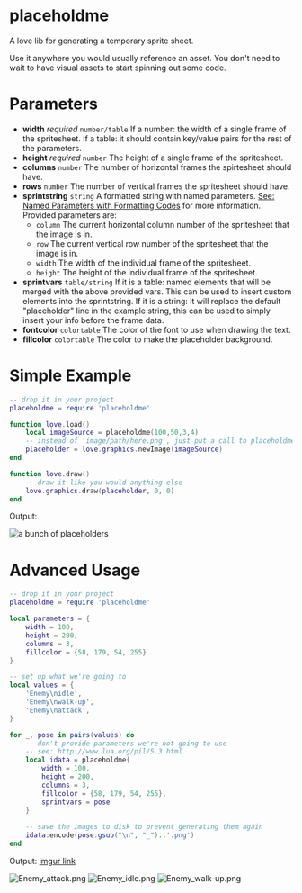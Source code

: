 # placeholdme
A love lib for generating a temporary sprite sheet.

Use it anywhere you would usually reference an asset. You don't need to wait to have visual assets to start spinning out some code.

# Parameters
* **width**  _required_ `number/table` If a number: the width of a single frame of the spritesheet. If a table: it should contain key/value pairs for the rest of the parameters.
* **height** _required_ `number` The height of a single frame of the spritesheet.
* **columns** `number` The number of horizontal frames the spirtesheet should have.
* **rows** `number` The number of vertical frames the spritesheet should have.
* **sprintstring** `string` A formatted string with named parameters. [See: Named Parameters with Formatting Codes](http://lua-users.org/wiki/StringInterpolation) for more information. Provided parameters are:
	* `column` The current horizontal column number of the spritesheet that the image is in.
	* `row` The current vertical row number of the spritesheet that the image is in.
	* `width` The width of the individual frame of the spritesheet.
	* `height` The height of the individual frame of the spritesheet.
* **sprintvars** `table/string` If it is a table: named elements that will be merged with the above provided vars. This can be used to insert custom elements into the sprintstring. If it is a string: it will replace the default "placeholder" line in the example string, this can be used to simply insert your info before the frame data.
* **fontcolor** `colortable` The color of the font to use when drawing the text.
* **fillcolor** `colortable` The color to make the placeholder background.

# Simple Example
```lua
-- drop it in your project
placeholdme = require 'placeholdme'

function love.load()
	local imageSource = placeholdme(100,50,3,4)
	-- instead of 'image/path/here.png', just put a call to placeholdme
	placeholder = love.graphics.newImage(imageSource)
end

function love.draw()
	-- draw it like you would anything else
	love.graphics.draw(placeholder, 0, 0)
end
```
Output:

![a bunch of placeholders](http://i.imgur.com/ZHfulYb.png)

# Advanced Usage
```lua
-- drop it in your project
placeholdme = require 'placeholdme'

local parameters = {
	width = 100,
	height = 200,
	columns = 3,
	fillcolor = {58, 179, 54, 255}
}

-- set up what we're going to 
local values = {
	'Enemy\nidle',
	'Enemy\nwalk-up',
	'Enemy\nattack',
}

for _, pose in pairs(values) do
	-- don't provide parameters we're not going to use
	-- see: http://www.lua.org/pil/5.3.html
	local idata = placeholdme{
		width = 100,
		height = 200,
		columns = 3,
		fillcolor = {58, 179, 54, 255},
		sprintvars = pose
	}
	
	-- save the images to disk to prevent generating them again
	idata:encode(pose:gsub("\n", "_")..'.png')
end
```

Output: [imgur link](http://imgur.com/a/hM2nC)

![Enemy_attack.png](http://i.imgur.com/oeMaWc4.png)
![Enemy_idle.png](http://i.imgur.com/plWjq93.png)
![Enemy_walk-up.png](http://i.imgur.com/ABpWZGf.png)
